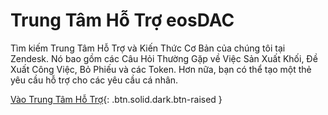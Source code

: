 Trung Tâm **Hỗ Trợ** eos**DAC**
===

Tìm kiếm Trung Tâm Hỗ Trợ và Kiến Thức Cơ Bản của chúng tôi tại Zendesk. Nó bao gồm các Câu Hỏi Thường Gặp về Việc Sản Xuất Khối, Đề Xuất Công Việc, Bỏ Phiếu và các Token. Hơn nữa, bạn có thể tạo một thẻ yêu cầu hỗ trợ cho các yêu cầu cá nhân.

[Vào Trung Tâm Hỗ Trợ](https://eosdac.zendesk.com){: .btn.solid.dark.btn-raised }